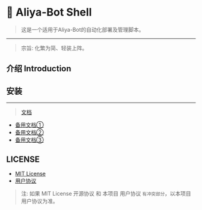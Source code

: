 # 🍥 Aliya-Bot Shell
> 这是一个适用于Aliya-Bot的自动化部署及管理脚本。
---
> 宗旨: 化繁为简、轻装上阵。

## 介绍 Introduction

## 安装
---
> [文档](https://docs.arcticfox.top)
- [备用文档①](https://netlify.docs.arcticfox.top)
- [备用文档②](https://vercel.docs.arcticfox.top)
- [备用文档③](https://cloudflare.docs.arcticfox.top)

## LICENSE
- [MIT License](https://github.com/ArcticFox520/Yunzai-Script/blob/main/LICENSE)
-  [用户协议](https://github.com/ArcticFox520/Yunzai-Script/blob/main/用户协议.txt)
> 注: 如果 MIT License 开源协议 和 本项目 用户协议 `有冲突部分`，以本项目用户协议为准。